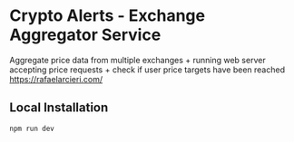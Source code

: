 # Crypto Alerts - Exchange Aggregator Service
Aggregate price data from multiple exchanges + running web server accepting price requests + check if user price targets have been reached
https://rafaelarcieri.com/

## Local Installation
```shell
npm run dev
```
